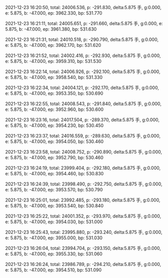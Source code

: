 2021-12-23 16:20:50, total: 24006.536, p: -291.830, delta:5.875 手, g:0.000, e: 5.875, b: -47.000, ep: 3962.330, bp: 531.770

2021-12-23 16:21:11, total: 24005.651, p: -291.660, delta:5.875 手, g:0.000, e: 5.875, b: -47.000, ep: 3961.380, bp: 531.630

2021-12-23 16:21:31, total: 24010.518, p: -290.790, delta:5.875 手, g:0.000, e: 5.875, b: -47.000, ep: 3962.170, bp: 531.620

2021-12-23 16:21:52, total: 24002.416, p: -292.930, delta:5.875 手, g:0.000, e: 5.875, b: -47.000, ep: 3959.310, bp: 531.530

2021-12-23 16:22:14, total: 24006.926, p: -292.100, delta:5.875 手, g:0.000, e: 5.875, b: -47.000, ep: 3958.540, bp: 531.330

2021-12-23 16:22:34, total: 24004.121, p: -292.170, delta:5.875 手, g:0.000, e: 5.875, b: -47.000, ep: 3953.350, bp: 530.690

2021-12-23 16:22:55, total: 24008.543, p: -291.840, delta:5.875 手, g:0.000, e: 5.875, b: -47.000, ep: 3952.960, bp: 530.600

2021-12-23 16:23:16, total: 24017.504, p: -289.370, delta:5.875 手, g:0.000, e: 5.875, b: -47.000, ep: 3954.230, bp: 530.450

2021-12-23 16:23:37, total: 24016.559, p: -289.630, delta:5.875 手, g:0.000, e: 5.875, b: -47.000, ep: 3954.050, bp: 530.460

2021-12-23 16:23:58, total: 24008.752, p: -290.890, delta:5.875 手, g:0.000, e: 5.875, b: -47.000, ep: 3952.790, bp: 530.460

2021-12-23 16:24:19, total: 23999.404, p: -292.180, delta:5.875 手, g:0.000, e: 5.875, b: -47.000, ep: 3954.460, bp: 530.830

2021-12-23 16:24:39, total: 23998.490, p: -292.750, delta:5.875 手, g:0.000, e: 5.875, b: -47.000, ep: 3953.570, bp: 530.790

2021-12-23 16:25:01, total: 23992.485, p: -293.180, delta:5.875 手, g:0.000, e: 5.875, b: -47.000, ep: 3953.540, bp: 530.840

2021-12-23 16:25:22, total: 24001.352, p: -293.970, delta:5.875 手, g:0.000, e: 5.875, b: -47.000, ep: 3954.030, bp: 531.000

2021-12-23 16:25:43, total: 23995.880, p: -293.240, delta:5.875 手, g:0.000, e: 5.875, b: -47.000, ep: 3955.000, bp: 531.030

2021-12-23 16:26:04, total: 23994.704, p: -293.150, delta:5.875 手, g:0.000, e: 5.875, b: -47.000, ep: 3955.330, bp: 531.060

2021-12-23 16:26:24, total: 23986.789, p: -294.210, delta:5.875 手, g:0.000, e: 5.875, b: -47.000, ep: 3954.510, bp: 531.090